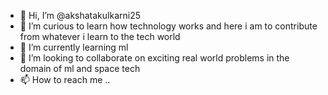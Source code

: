 - 👋 Hi, I’m @akshatakulkarni25
- 👀 I’m curious to learn how technology works and here i am to contribute from whatever i learn to the tech world 
- 🌱 I’m currently learning ml
- 💞️ I’m looking to collaborate on exciting real world problems in the domain of ml and space tech
- 📫 How to reach me ..

<!---
akshatakulkarni25/akshatakulkarni25 is a ✨ special ✨ repository because its `README.md` (this file) appears on your GitHub profile.
You can click the Preview link to take a look at your changes.
--->
